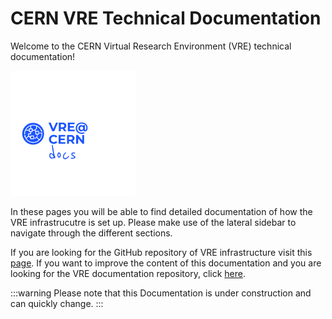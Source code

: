 # CERN VRE Technical Documentation


Welcome to the CERN Virtual Research Environment (VRE) technical documentation!

![vre-cern-docs](../../images/vre-cern-docs.png)

In these pages you will be able to find detailed documentation of how the VRE infrastrucutre is set up. Please make use of the lateral sidebar to navigate through the different sections.

If you are looking for the GitHub repository of VRE infrastructure visit this [page](https://github.com/vre-hub/vre). If you want to improve the content of this documentation and you are looking for the VRE documentation repository, click [here](https://github.com/vre-hub/vre-hub.github.io).

:::warning
Please note that this Documentation is under construction and can quickly change.
:::
